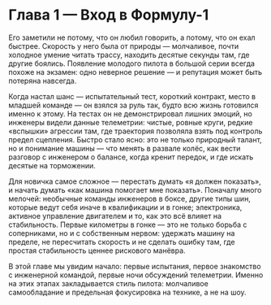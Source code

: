 # Глава 1 — Вход в Формулу-1

Его заметили не потому, что он любил говорить, а потому, что он ехал быстрее. Скорость у него была от природы — молчаливое, почти холодное умение читать трассу, находить десятые секунды там, где другие боялись. Появление молодого пилота в большой серии всегда похоже на экзамен: одно неверное решение — и репутация может быть потеряна навсегда.

Когда настал шанс — испытательный тест, короткий контракт, место в младшей команде — он взялся за руль так, будто всю жизнь готовился именно к этому. На тестах он не демонстрировал лишних эмоций, но инженеры видели данные телеметрии: чистые, ровные круги, редкие «вспышки» агрессии там, где траектория позволяла взять под контроль предел сцепления. Быстро стало ясно: это не только природный талант, но и понимание машины — что менять в развале колёс, как вести разговор с инженером о балансе, когда кренит передок, и где искать десятые на торможении.

Для новичка самое сложное — перестать думать «я должен показать», и начать думать «как машина помогает мне показать». Поначалу много мелочей: необычные команды инженеров в боксе, другие типы шин, которые ведут себя иначе в квалификации и в гонке; электроника, активное управление двигателем и то, как это всё влияет на стабильность. Первые километры в гонке — это не только борьба с соперниками, но и с собственным нервом: удержать машину на пределе, не пересчитать скорость и не сделать ошибку там, где простая стабильность ценнее рискового манёвра.

В этой главе мы увидим начало: первые испытания, первое знакомство с инженерной командой, первые ночи обсуждений телеметрии. Именно на этих этапах закладывается стиль пилота: молчаливое самообладание и предельная фокусировка на технике, а не на шоу.
